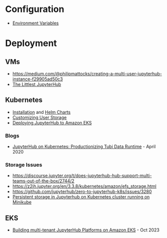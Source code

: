 # Configuration
- [Environment Variables](https://z2jh.jupyter.org/en/stable/jupyterhub/customizing/user-environment.html#set-environment-variables)

# Deployment
## VMs
- https://medium.com/@philipmattocks/creating-a-multi-user-jupyterhub-instance-f29905ad50c3
- [The Littlest JupyterHub](https://tljh.jupyter.org/en/latest/)

## Kubernetes
- [Installation](https://z2jh.jupyter.org/en/stable/jupyterhub/installation.html) and [Helm Charts](https://hub.jupyter.org/helm-chart/)
- [Customizing User Storage](https://z2jh.jupyter.org/en/stable/jupyterhub/customizing/user-storage.html)
- [Deploying JupyterHub to Amazon EKS](https://www.arhea.net/posts/2020-06-18-jupyterhub-amazon-eks/)

### Blogs
- [JupyterHub on Kubernetes: Productionizing Tubi Data Runtime](https://code.tubitv.com/jupyterhub-on-kubernetes-da8940488529) - April 2020

### Storage Issues
- https://discourse.jupyter.org/t/does-jupyterhub-hub-support-multi-teams-out-of-the-box/2744/2
- https://z2jh.jupyter.org/en/3.3.8/kubernetes/amazon/efs_storage.html
- https://github.com/jupyterhub/zero-to-jupyterhub-k8s/issues/3280
- [Persistent storage in Jupyterhub on Kubernetes cluster running on Minikube](https://kienmn97.medium.com/persistent-storage-in-jupyterhub-on-kubernetes-cluster-running-on-minikube-4b469bdb1b86)

## EKS
- [Building multi-tenant JupyterHub Platforms on Amazon EKS](https://aws.amazon.com/blogs/containers/building-multi-tenant-jupyterhub-platforms-on-amazon-eks/) - Oct 2023
